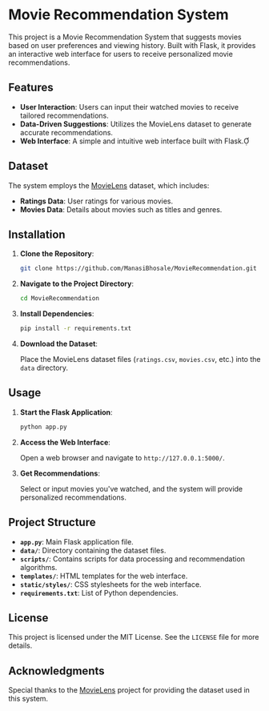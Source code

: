 # Movie Recommendation System

This project is a Movie Recommendation System that suggests movies based on user preferences and viewing history. Built with Flask, it provides an interactive web interface for users to receive personalized movie recommendations.

## Features

- **User Interaction**: Users can input their watched movies to receive tailored recommendations.
- **Data-Driven Suggestions**: Utilizes the MovieLens dataset to generate accurate recommendations.
- **Web Interface**: A simple and intuitive web interface built with Flask.

## Dataset

The system employs the [MovieLens](https://grouplens.org/datasets/movielens/) dataset, which includes:

- **Ratings Data**: User ratings for various movies.
- **Movies Data**: Details about movies such as titles and genres.

## Installation

1. **Clone the Repository**:

   ```bash
   git clone https://github.com/ManasiBhosale/MovieRecommendation.git
   ```


2. **Navigate to the Project Directory**:

   ```bash
   cd MovieRecommendation
   ```


3. **Install Dependencies**:

   ```bash
   pip install -r requirements.txt
   ```


4. **Download the Dataset**:

   Place the MovieLens dataset files (`ratings.csv`, `movies.csv`, etc.) into the `data` directory.

## Usage

1. **Start the Flask Application**:

   ```bash
   python app.py
   ```


2. **Access the Web Interface**:

   Open a web browser and navigate to `http://127.0.0.1:5000/`.

3. **Get Recommendations**:

   Select or input movies you've watched, and the system will provide personalized recommendations.

## Project Structure

- **`app.py`**: Main Flask application file.
- **`data/`**: Directory containing the dataset files.
- **`scripts/`**: Contains scripts for data processing and recommendation algorithms.
- **`templates/`**: HTML templates for the web interface.
- **`static/styles/`**: CSS stylesheets for the web interface.
- **`requirements.txt`**: List of Python dependencies.

## License

This project is licensed under the MIT License. See the `LICENSE` file for more details.

## Acknowledgments

Special thanks to the [MovieLens](https://grouplens.org/datasets/movielens/) project for providing the dataset used in this system.
